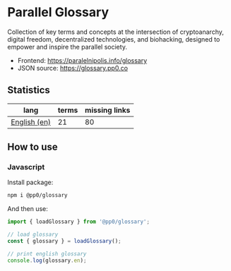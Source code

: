 # Parallel Glossary

Collection of key terms and concepts at the intersection of cryptoanarchy, digital freedom, decentralized technologies, and biohacking, designed to empower and inspire the parallel society.

- Frontend: https://paralelnipolis.info/glossary
- JSON source: https://glossary.pp0.co

## Statistics

<!--stats-->
| lang | terms | missing links |
| --- | --- | --- |
| [English (en)](./src/en) | 21 | 80 |
<!--/stats-->

## How to use

### Javascript

Install package:
```bash
npm i @pp0/glossary
```

And then use:
```js
import { loadGlossary } from '@pp0/glossary';

// load glossary
const { glossary } = loadGlossary();

// print english glossary
console.log(glossary.en);
```
